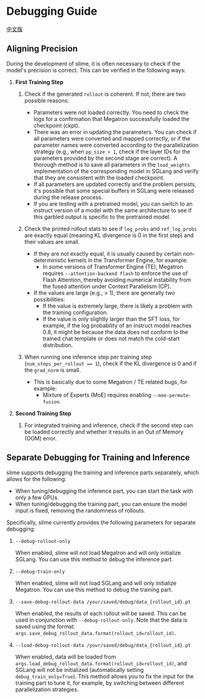 # Debugging Guide

[中文版](../zh/debug.md)

## Aligning Precision

During the development of slime, it is often necessary to check if the model's precision is correct. This can be verified in the following ways:

1.  **First Training Step**
    1.  Check if the generated `rollout` is coherent. If not, there are two possible reasons:
        * Parameters were not loaded correctly. You need to check the logs for a confirmation that Megatron successfully loaded the checkpoint (ckpt).
        * There was an error in updating the parameters. You can check if all parameters were converted and mapped correctly, or if the parameter names were converted according to the parallelization strategy (e.g., when `pp_size > 1`, check if the layer IDs for the parameters provided by the second stage are correct). A thorough method is to save all parameters in the `load_weights` implementation of the corresponding model in SGLang and verify that they are consistent with the loaded checkpoint.
        * If all parameters are updated correctly and the problem persists, it's possible that some special buffers in SGLang were released during the release process.
        * If you are testing with a pretrained model, you can switch to an instruct version of a model with the same architecture to see if this garbled output is specific to the pretrained model.

    2.  Check the printed rollout stats to see if `log_probs` and `ref_log_probs` are exactly equal (meaning KL divergence is 0 in the first step) and their values are small.
        * If they are not exactly equal, it is usually caused by certain non-deterministic kernels in the Transformer Engine, for example:
            * In some versions of Transformer Engine (TE), Megatron requires `--attention-backend flash` to enforce the use of Flash Attention, thereby avoiding numerical instability from the fused attention under Context Parallelism (CP).
        * If the values are large (e.g., > 1), there are generally two possibilities:
            * If the value is extremely large, there is likely a problem with the training configuration.
            * If the value is only slightly larger than the SFT loss, for example, if the log probability of an instruct model reaches 0.8, it might be because the data does not conform to the trained chat template or does not match the cold-start distribution.

    3.  When running one inference step per training step (`num_steps_per_rollout == 1`), check if the KL divergence is 0 and if the `grad_norm` is small.
        * This is basically due to some Megatron / TE related bugs, for example:
            * Mixture of Experts (MoE) requires enabling `--moe-permute-fusion`.

2.  **Second Training Step**
    1.  For integrated training and inference, check if the second step can be loaded correctly and whether it results in an Out of Memory (OOM) error.

## Separate Debugging for Training and Inference

slime supports debugging the training and inference parts separately, which allows for the following:

* When tuning/debugging the inference part, you can start the task with only a few GPUs.
* When tuning/debugging the training part, you can ensure the model input is fixed, removing the randomness of rollouts.

Specifically, slime currently provides the following parameters for separate debugging:

1.  `--debug-rollout-only`

    When enabled, slime will not load Megatron and will only initialize SGLang. You can use this method to debug the inference part.

2.  `--debug-train-only`

    When enabled, slime will not load SGLang and will only initialize Megatron. You can use this method to debug the training part.

3.  `--save-debug-rollout-data /your/saved/debug/data_{rollout_id}.pt`

    When enabled, the results of each rollout will be saved. This can be used in conjunction with `--debug-rollout-only`. Note that the data is saved using the format: `args.save_debug_rollout_data.format(rollout_id=rollout_id)`.

4.  `--load-debug-rollout-data /your/saved/debug/data_{rollout_id}.pt`

    When enabled, data will be loaded from `args.load_debug_rollout_data.format(rollout_id=rollout_id)`, and SGLang will not be initialized (automatically setting `debug_train_only=True`). This method allows you to fix the input for the training part to tune it, for example, by switching between different parallelization strategies.